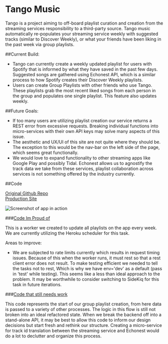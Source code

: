 # Tango Music

Tango is a project aiming to off-board playlist curation and creation from the streaming services responsibility to a
third-party source. Tango music automatically re-populates your streaming service weekly with suggested tracks
(similar to Discover Weekly), or what your friends have been liking in the past week via group playlists.

##Current Build:
  - Tango can currently create a weekly updated playlist for users with Spotify that is informed by what
    they have saved in the past few days. Suggested songs are gathered using Echonest API, which is a similar process to how Spotify
    creates their Discover Weekly playlists.
  - Users can create Group Playlists with other friends who use Tango. These playlists grab the most recent liked songs from each
    person in the group and populates one single playlist. This feature also updates weekly.

##Future Goals:
  - If too many users are utilizing playlist creation our service returns a REST error from excessive requests. Breaking individual functions into micro-services with their own API keys may solve many aspects of this issue.
  - The aesthetic and UX/UI of this site are not quite where they should be. The exception to this would be the nav-bar on the left side of the page, which seems great functionally.
  - We would love to expand functionality to other streaming apps like Google Play and possibly Tidal. Echonest allows us to agnostify the track data we take from these services, playlist collaboration across services is not something offered by the industry currently.

##Code

[Original Github Repo](https://github.com/Jlawlzz/personal-project/tree/master/soiree)  
[Production Site](https://tango-music.herokuapp.com/)  

![Screenshot of app in action](http://g.recordit.co/YC9c0XAQIY.gif)  

###[Code Im Proud of](https://github.com/Jlawlzz/tango-music/blob/master/app/models/worker.rb)

This is a worker we created to update all playlists on the app every week.  
We are currently utilizing the Heroku scheduler for this task.

Areas to improve:
- We are subjected to rate limits currently which results in request timing issues. Because of this when the worker runs,
it must rest so that a rest client error does not result.  To make testing efficient we needed to tell the tasks not to rest,
Which is why we have env='dev' as a default (pass in 'test' while testing). This seems like a less than ideal approach to the
problem. It may be worthwhile to consider switching to SideKiq for this task in future iterations.



###[Code that still needs work](https://github.com/Jlawlzz/tango-music/blob/master/app/models/group.rb)

This code represents the start of our group playlist creation, from here data is passed to a variety of other processes.
The logic in this flow is still not broken into an ideal refactored state. When we break the backend off into a stand-alone
API, it may be best to allow this code to inform our design decisions but start fresh and rethink our structure.  Creating
a micro-service for track id translation between the streaming service and Echonest would do a lot to declutter and organize
this process.
